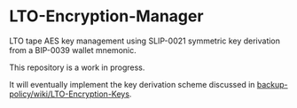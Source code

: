 # LTO-Encryption-Manager
LTO tape AES key management using SLIP-0021 symmetric key derivation from a BIP-0039 wallet mnemonic.

This repository is a work in progress.

It will eventually implement the key derivation scheme discussed in [backup-policy/wiki/LTO-Encryption-Keys](https://github.com/watfordjc/backup-policy/wiki/LTO-Encryption-Keys).
